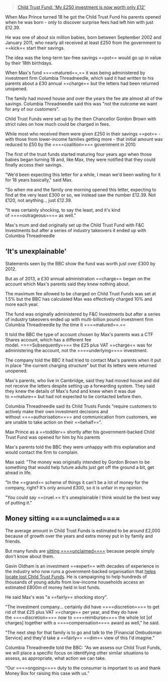 
> [Child Trust Fund: 'My £250 investment is now worth only £12'](https://www.bbc.com/news/articles/ckg7j83drd5o) 



When Max Prince turned 18 he got the Child Trust Fund his parents opened when he was born - only to discover surprise fees had left him with just £12.39.

He was one of about six million babies, born between September 2002 and January 2011, who nearly all received at least £250 from the government to ==kick== start their savings.

The idea was the long-term tax-free savings ==pot== would go up in value by their 18th birthdays.

When Max's fund ====matured==,== it was being administered by investment firm Columbia Threadneedle, which said it had written to his parents about a £30 annual ==charge== but the letters had been returned unopened.

The family had moved house and over the years the fee ate almost all of the savings. Columbia Threadneedle said this was "not the outcome we want for any of our customers".

Child Trust Funds were set up by the then Chancellor Gordon Brown with strict rules on how much could be charged in fees.

While most who received them were given £250 in their savings ==pot== - with those from lower-income families getting more - that initial amount was reduced to £50 by the ====coalition==== government in 2010.

The first of the trust funds started maturing four years ago when those babies began turning 18 and, like Max, they were notified that they could finally access their savings.

"We'd been expecting this letter for a while, I mean we'd been waiting for it for 18 years basically," said Max.

"So when me and the family one morning opened this letter, expecting to find at the very least £300 or so, we instead saw the number £12.39. Not £120, not anything... just £12.39.

"It was certainly shocking, to say the least, and it's kind of ====outrageous==== as well."

Max's mum and dad originally set up the Child Trust Fund with F&C Investments but after a series of industry takeovers it ended up with Columbia Threadneedle

## 'It's unexplainable'

Statements seen by the BBC show the fund was worth just over £300 by 2012.

But as of 2013, a £30 annual administration ==charge== began on the account which Max's parents said they knew nothing about.

The maximum fee allowed to be charged on Child Trust Funds was set at 1.5% but the BBC has calculated Max was effectively charged 10% and more each year.

The fund was originally administered by F&C Investments but after a series of industry takeovers ended up with multi-billion pound investment firm Columbia Threadneedle by the time it ====matured==.==

It told the BBC the type of account chosen by Max's parents was a CTF Shares account, which has a different fee model. ====Subsequently==== the £25 plus VAT ==charge== was for administering the account, not the ====underlying==== investment.

The company told the BBC it had tried to contact Max's parents when it put in place "the current charging structure" but that its letters were returned unopened.

Max's parents, who live in Cambridge, said they had moved house and did not receive the letters despite setting up a forwarding system. They said they knew the details of Max's fund and knew when it was due to ==mature== but had not expected to be contacted before then.

Columbia Threadneedle said its Child Trusts Funds "require customers to actively make their own investment decisions and without ====authorisation==== and communication from customers, we are unable to take action on their ==behalf==".

Max Prince as a ==toddler== shortly after his government-backed Child Trust Fund was opened for him by his parents

Max's parents told the BBC they were unhappy with this explanation and would contact the firm to complain.

Max said: "The money was originally intended by Gordon Brown to be something that would help future adults just get off the ground a bit, get ahead in life.

"In the ==grand== scheme of things it can't be a lot of money for the company, right? It's only around £300, so it is unfair in my opinion.

"You could say ==cruel.== It's unexplainable I think would be the best way of putting it."

## Money sitting ====unclaimed====

The average amount in Child Trust Funds is estimated to be around £2,000 because of growth over the years and extra money put in by family and friends.

But many funds are [sitting ====unclaimed====](https://www.bbc.co.uk/news/business-66308852) because people simply don't know about them.

Gavin Oldham is an investment ==expert== with decades of experience in the industry who now runs a government-backed organisation that [helps locate lost Child Trust Funds](https://findctf.sharefound.org/). He is campaigning to help hundreds of thousands of young adults from low-income households access an estimated £800m of money held in lost funds.

He said Max's was "a ==fairly== shocking story".

"The investment company... certainly did have ====discretion==== to get rid of that £25 plus VAT ==charge== per year, and they do have the ====discretion==== now to ====reimburse==== the whole lot [of charges] together with a ====compensation==== award as well," he said.

"The next step for that family is to go and talk to the [Financial Ombudsman Service] and they'd take a ==fairly== ==dim== view of this I'd imagine."

Columbia Threadneedle told the BBC: "As we assess our Child Trust Funds, we will place a specific focus on identifying other similar situations to assess, as appropriate, what action we can take.

“Our ====ongoing==== duty to the consumer is important to us and thank Money Box for raising this case with us.”